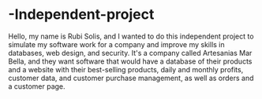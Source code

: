 # -Independent-project
Hello, my name is Rubi Solis, and I wanted to do this independent project to simulate my software work for a company and improve my skills in databases, web design, and security. It's a company called Artesanias Mar Bella, and they want software that would have a database of their products and a website with their best-selling products, daily and monthly profits, customer data, and customer purchase management, as well as orders and a customer page.
